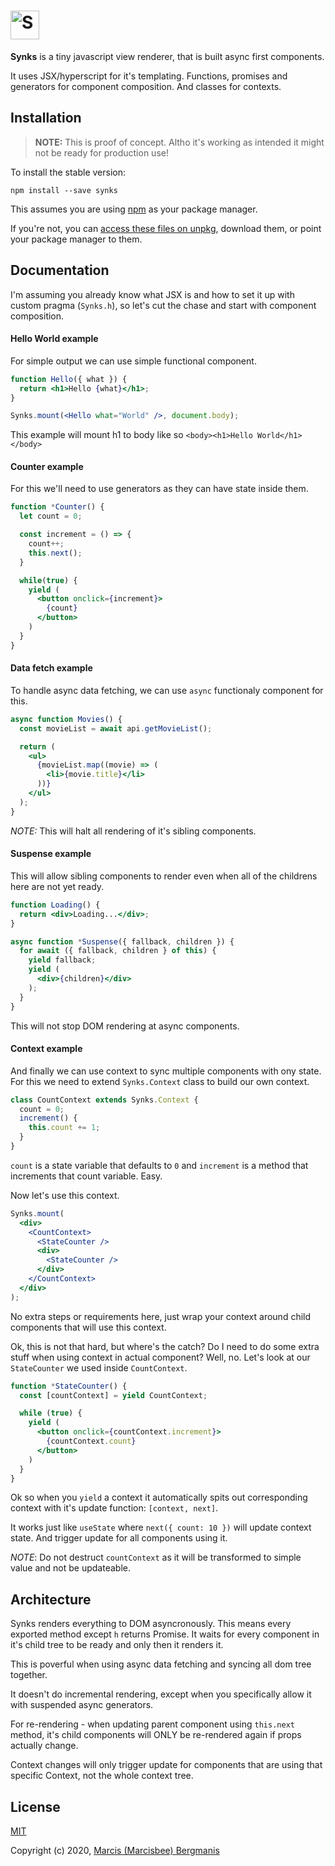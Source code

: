 # <img src='https://user-images.githubusercontent.com/16621507/79747308-17cb3780-8314-11ea-9126-f747ae1a24b5.png' height='46' alt='Synks' />

**Synks** is a tiny javascript view renderer, that is built async first components.

It uses JSX/hyperscript for it's templating.
Functions, promises and generators for component composition. And classes for contexts.

## Installation

> **NOTE:** This is proof of concept. Altho it's working as intended it might not be ready for production use!

To install the stable version:

```
npm install --save synks
```

This assumes you are using [npm](https://www.npmjs.com/synks) as your package manager.

If you're not, you can [access these files on unpkg](https://unpkg.com/synks/dist/), download them, or point your package manager to them.

## Documentation

<!-- [Getting started guide](/docs) -->

I'm assuming you already know what JSX is and how to set it up with custom pragma (`Synks.h`), so let's cut the chase and start with component composition.

#### Hello World example

For simple output we can use simple functional component.

```jsx
function Hello({ what }) {
  return <h1>Hello {what}</h1>;
}

Synks.mount(<Hello what="World" />, document.body);
```

This example will mount h1 to body like so `<body><h1>Hello World</h1></body>`

#### Counter example

For this we'll need to use generators as they can have state inside them.

```jsx
function *Counter() {
  let count = 0;

  const increment = () => {
    count++;
    this.next();
  }

  while(true) {
    yield (
      <button onclick={increment}>
        {count}
      </button>
    )
  }
}
```

#### Data fetch example

To handle async data fetching, we can use `async` functionaly component for this.

```jsx
async function Movies() {
  const movieList = await api.getMovieList();

  return (
    <ul>
      {movieList.map((movie) => (
        <li>{movie.title}</li>
      ))}
    </ul>
  );
}
```

_NOTE:_ This will halt all rendering of it's sibling components.

#### Suspense example

This will allow sibling components to render even when all of the childrens here are not yet ready.

```jsx
function Loading() {
  return <div>Loading...</div>;
}

async function *Suspense({ fallback, children }) {
  for await ({ fallback, children } of this) {
    yield fallback;
    yield (
      <div>{children}</div>
    );
  }
}
```

This will not stop DOM rendering at async components.

#### Context example

And finally we can use context to sync multiple components with ony state.
For this we need to extend `Synks.Context` class to build our own context.

```jsx
class CountContext extends Synks.Context {
  count = 0;
  increment() {
    this.count += 1;
  }
}
```

`count` is a state variable that defaults to `0` and `increment` is a method that increments that count variable. Easy.

Now let's use this context.

```jsx
Synks.mount(
  <div>
    <CountContext>
      <StateCounter />
      <div>
        <StateCounter />
      </div>
    </CountContext>
  </div>
);
```

No extra steps or requirements here, just wrap your context around child components that will use this context.

Ok, this is not that hard, but where's the catch? Do I need to do some extra stuff when using context in actual component? Well, no. Let's look at our `StateCounter` we used inside `CountContext`.

```jsx
function *StateCounter() {
  const [countContext] = yield CountContext;

  while (true) {
    yield (
      <button onclick={countContext.increment}>
        {countContext.count}
      </button>
    )
  }
}
```

Ok so when you `yield` a context it automatically spits out corresponding context with it's update function: `[context, next]`.

It works just like `useState` where `next({ count: 10 })` will update context state. And trigger update for all components using it.

_NOTE_: Do not destruct `countContext` as it will be transformed to simple value and not be updateable.

## Architecture

Synks renders everything to DOM asyncronously. This means every exported method except `h` returns Promise. It waits for every component in it's child tree to be ready and only then it renders it.

This is poverful when using async data fetching and syncing all dom tree together.

It doesn't do incremental rendering, except when you specifically allow it with suspended async generators.

For re-rendering - when updating parent component using `this.next` method, it's child components will ONLY be re-rendered again if props actually change.

Context changes will only trigger update for components that are using that specific Context, not the whole context tree.

## License

[MIT](http://opensource.org/licenses/MIT)

Copyright (c) 2020, [Marcis (Marcisbee) Bergmanis](https://twitter.com/marcisbee)
